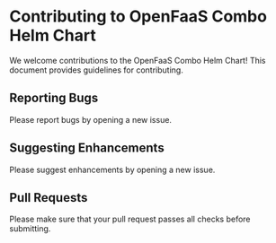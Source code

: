 # Contributing to OpenFaaS Combo Helm Chart
We welcome contributions to the OpenFaaS Combo Helm Chart! This document provides guidelines for contributing.
## Reporting Bugs
Please report bugs by opening a new issue.
## Suggesting Enhancements
Please suggest enhancements by opening a new issue.
## Pull Requests
Please make sure that your pull request passes all checks before submitting.
